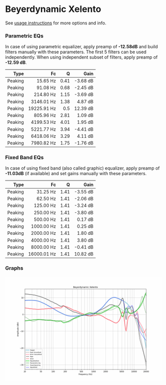 # Beyerdynamic Xelento
See [usage instructions](https://github.com/jaakkopasanen/AutoEq#usage) for more options and info.

### Parametric EQs
In case of using parametric equalizer, apply preamp of **-12.58dB** and build filters manually
with these parameters. The first 5 filters can be used independently.
When using independent subset of filters, apply preamp of **-12.59 dB**.

| Type    | Fc          |    Q | Gain     |
|--------:|------------:|-----:|---------:|
| Peaking | 15.65 Hz    | 0.41 | -3.68 dB |
| Peaking | 91.08 Hz    | 0.68 | -2.45 dB |
| Peaking | 214.80 Hz   | 1.15 | -3.69 dB |
| Peaking | 3146.01 Hz  | 1.38 | 4.87 dB  |
| Peaking | 19225.91 Hz | 0.5  | 12.39 dB |
| Peaking | 805.96 Hz   | 2.81 | 1.09 dB  |
| Peaking | 4199.53 Hz  | 4.01 | 1.95 dB  |
| Peaking | 5221.77 Hz  | 3.94 | -4.41 dB |
| Peaking | 6418.06 Hz  | 3.29 | 4.11 dB  |
| Peaking | 7980.82 Hz  | 1.75 | -1.76 dB |

### Fixed Band EQs
In case of using fixed band (also called graphic) equalizer, apply preamp of **-11.03dB**
(if available) and set gains manually with these parameters.

| Type    | Fc          |    Q | Gain     |
|--------:|------------:|-----:|---------:|
| Peaking | 31.25 Hz    | 1.41 | -3.55 dB |
| Peaking | 62.50 Hz    | 1.41 | -2.06 dB |
| Peaking | 125.00 Hz   | 1.41 | -3.24 dB |
| Peaking | 250.00 Hz   | 1.41 | -3.80 dB |
| Peaking | 500.00 Hz   | 1.41 | 0.17 dB  |
| Peaking | 1000.00 Hz  | 1.41 | 0.25 dB  |
| Peaking | 2000.00 Hz  | 1.41 | 1.80 dB  |
| Peaking | 4000.00 Hz  | 1.41 | 3.80 dB  |
| Peaking | 8000.00 Hz  | 1.41 | -0.41 dB |
| Peaking | 16000.01 Hz | 1.41 | 10.82 dB |

### Graphs
![](./Beyerdynamic%20Xelento.png)